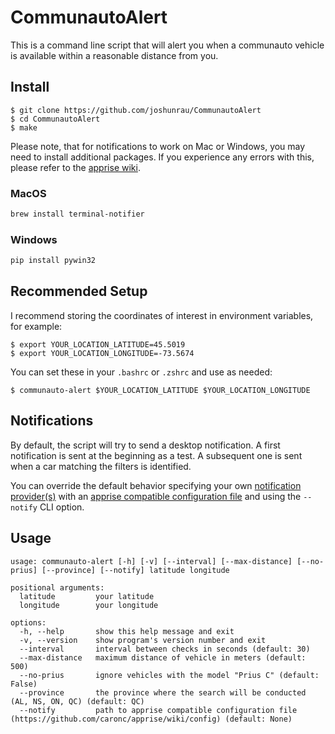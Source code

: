 # CommunautoAlert

This is a command line script that will alert you when a communauto vehicle is available within a reasonable distance from you. 

## Install

```
$ git clone https://github.com/joshunrau/CommunautoAlert
$ cd CommunautoAlert
$ make
```

Please note, that for notifications to work on Mac or Windows, you may need to install additional packages. If you experience any errors with this, please refer to the [apprise wiki](https://github.com/caronc/apprise/wiki).

### MacOS

```bash
brew install terminal-notifier
```

### Windows

```bash
pip install pywin32
```

## Recommended Setup

I recommend storing the coordinates of interest in environment variables, for example:

```
$ export YOUR_LOCATION_LATITUDE=45.5019
$ export YOUR_LOCATION_LONGITUDE=-73.5674
```

You can set these in your `.bashrc` or `.zshrc` and use as needed:

```
$ communauto-alert $YOUR_LOCATION_LATITUDE $YOUR_LOCATION_LONGITUDE
```

## Notifications

By default, the script will try to send a desktop notification. A first notification is sent at the beginning as a test. A subsequent one is sent when a car matching the filters is identified.

You can override the default behavior specifying your own [notification provider(s)](https://github.com/caronc/apprise/wiki) with an [apprise compatible configuration file](https://github.com/caronc/apprise/wiki/config) and using the ```--notify``` CLI option.

## Usage

```
usage: communauto-alert [-h] [-v] [--interval] [--max-distance] [--no-prius] [--province] [--notify] latitude longitude

positional arguments:
  latitude         your latitude
  longitude        your longitude

options:
  -h, --help       show this help message and exit
  -v, --version    show program's version number and exit
  --interval       interval between checks in seconds (default: 30)
  --max-distance   maximum distance of vehicle in meters (default: 500)
  --no-prius       ignore vehicles with the model "Prius C" (default: False)
  --province       the province where the search will be conducted (AL, NS, ON, QC) (default: QC)
  --notify         path to apprise compatible configuration file (https://github.com/caronc/apprise/wiki/config) (default: None)
```
